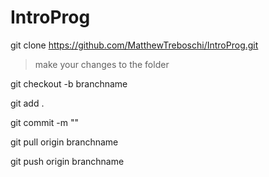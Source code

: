 # IntroProg

git clone https://github.com/MatthewTreboschi/IntroProg.git
> make your changes to the folder

git checkout -b branchname

git add .

git commit -m ""

git pull origin branchname

git push origin branchname
